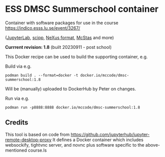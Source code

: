 # ESS DMSC Summerschool container

Container with software packages for use in the course https://indico.esss.lu.se/event/3267/

([JupyterLab](https://jupyter.org), [scipp](https://scipp.github.io),
[NeXus format](https://www.nexusformat.org), [McStas](https://mcstas.org) and more)

**Currrent revision: 1.8** (built 20230911 - post school)

This Docker recipe can be used to build the supporting container, e.g.

Build via e.g.
```
podman build . --format=docker -t docker.io/mccode/dmsc-summerschool:1.8
```
Will be (manually) uploaded to DockerHub by Peter on changes.

Run via e.g.
```
podman run -p8888:8888 docker.io/mccode/dmsc-summerschool:1.8
```

## Credits

This tool is based on code from <https://github.com/jupyterhub/jupyter-remote-desktop-proxy>
It defines a Docker container which includes websockify, tightvnc
server, and novnc plus software specific to the above-mentioned
course.ls

